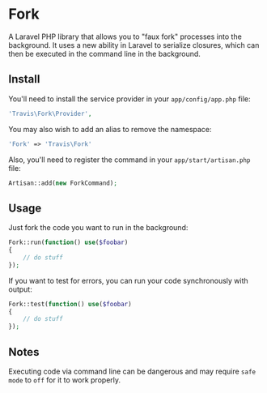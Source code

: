 # Fork

A Laravel PHP library that allows you to "faux fork" processes into the background.  It uses a new ability in Laravel to serialize closures, which can then be executed in the command line in the background.

## Install

You'll need to install the service provider in your ``app/config/app.php`` file:

```php
'Travis\Fork\Provider',
```

You may also wish to add an alias to remove the namespace:

```php
'Fork' => 'Travis\Fork'
```

Also, you'll need to register the command in your ``app/start/artisan.php`` file:

```php
Artisan::add(new ForkCommand);
```

## Usage

Just fork the code you want to run in the background:

```php
Fork::run(function() use($foobar)
{
    // do stuff
});
```

If you want to test for errors, you can run your code synchronously with output:

```php
Fork::test(function() use($foobar)
{
    // do stuff
});
```

## Notes

Executing code via command line can be dangerous and may require ``safe mode`` to ``off`` for it to work properly.